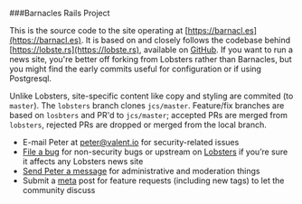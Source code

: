 ###Barnacles Rails Project

This is the source code to the site operating at [https://barnacl.es](https://barnacl.es).
It is based on and closely follows the codebase behind [https://lobste.rs](https://lobste.rs), available on [GitHub](https://github.com/jcs/lobsters).
If you want to run a news site, you're better off forking from Lobsters rather than Barnacles,
but you might find the early commits useful for configuration or if using Postgresql.

Unlike Lobsters, site-specific content like copy and styling are commited (to `master`).
The `lobsters` branch clones `jcs/master`.
Feature/fix branches are based on `losbters` and PR'd to `jcs/master`;
accepted PRs are merged from `lobsters`,
rejected PRs are dropped or merged from the local branch.

 * E-mail Peter at peter@valent.io for security-related issues
 * [File a bug](https://github.com/pushcx/barnacl.es/issues) for non-security bugs or upstream on [Lobsters](https://github.com/jcs/lobsters/issues) if you’re sure it affects any Lobsters news site
 * [Send Peter a message](https://barnacl.es/messages?to=pushcx) for administrative and moderation things
 * Submit a [meta](https://barnacl.es/t/meta) post for feature requests (including new tags) to let the community discuss
